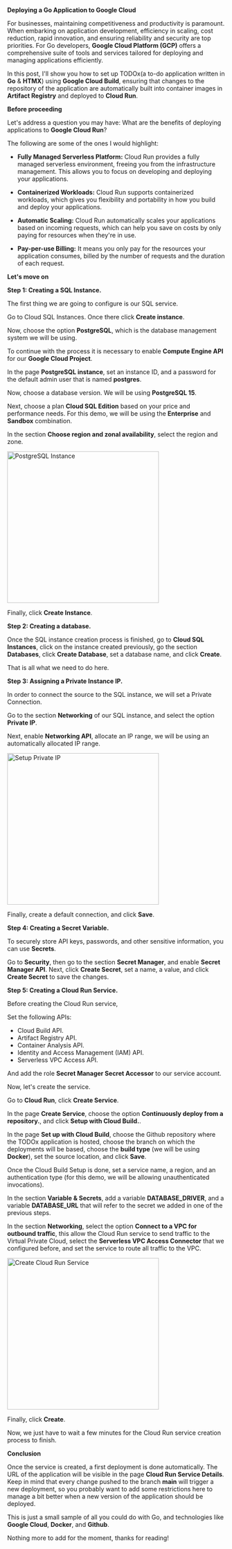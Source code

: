 **Deploying a Go Application to Google Cloud**

For businesses, maintaining competitiveness and productivity is paramount. When embarking on application development, efficiency in scaling, cost reduction, rapid innovation, and ensuring reliability and security are top priorities. For Go developers, **Google Cloud Platform (GCP)** offers a comprehensive suite of tools and services tailored for deploying and managing applications efficiently.

In this post, I'll show you how to set up TODOx(a to-do application written in **Go** & **HTMX**) using **Google Cloud Build**, ensuring that changes to the repository of the application are automatically built into container images in **Artifact Registry** and deployed to **Cloud Run**.

**Before proceeding**

Let's address a question you may have: What are the benefits of deploying applications to **Google Cloud Run**?

The following are some of the ones I would highlight:

- **Fully Managed Serverless Platform:** Cloud Run provides a fully managed serverless environment, freeing you from the infrastructure management. This allows you to focus on developing and deploying your applications.

- **Containerized Workloads:** Cloud Run supports containerized workloads, which gives you flexibility and portability in how you build and deploy your applications.

- **Automatic Scaling:** Cloud Run automatically scales your applications based on incoming requests, which can help you save on costs by only paying for resources when they're in use.

- **Pay-per-use Billing:** It means you only pay for the resources your application consumes, billed by the number of requests and the duration of each request.

**Let's move on**

**Step 1: Creating a SQL Instance.**

The first thing we are going to configure is our SQL service.

Go to Cloud SQL Instances. Once there click **Create instance**.

Now, choose the option **PostgreSQL**, which is the database management system we will be using.

To continue with the process it is necessary to enable **Compute Engine API** for our **Google Cloud Project**.

In the page **PostgreSQL instance**, set an instance ID, and a password for the default admin user that is named **postgres**.

Now, choose a database version. We will be using **PostgreSQL 15**.

Next, choose a plan **Cloud SQL Edition** based on your price and performance needs. For this demo, we will be using the **Enterprise** and **Sandbox** combination.

In the section **Choose region and zonal availability**, select the region and zone.

 <img src="assets/images/create-sql-instance.png" alt="PostgreSQL Instance" width="350"/></br>

Finally, click **Create Instance**.

**Step 2: Creating a database.**

Once the SQL instance creation process is finished, go to **Cloud SQL Instances**, click on the instance created previously, go the section **Databases**, click **Create Database**, set a database name, and click **Create**.

That is all what we need to do here.

**Step 3: Assigning a Private Instance IP.**

In order to connect the source to the SQL instance, we will set a Private Connection.

Go to the section **Networking** of our SQL instance, and select the option **Private IP**.

Next, enable **Networking API**, allocate an IP range, we will be using an automatically allocated IP range.

<img src="assets/images/setup-private-ip.png" alt="Setup Private IP" width="350"/></br>

Finally, create a default connection, and click **Save**.

**Step 4: Creating a Secret Variable.**

To securely store API keys, passwords, and other sensitive information, you can use **Secrets**.

Go to **Security**, then go to the section **Secret Manager**, and enable **Secret Manager API**.
Next, click **Create Secret**, set a name, a value, and click **Create Secret** to save the changes.

**Step 5: Creating a Cloud Run Service.**

Before creating the Cloud Run service,

Set the following APIs:
- Cloud Build API.
- Artifact Registry API.
- Container Analysis API.
- Identity and Access Management (IAM) API.
- Serverless VPC Access API.

And add the role **Secret Manager Secret Accessor** to our service account.

Now, let's create the service.

Go to **Cloud Run**, click **Create Service**.

In the page **Create Service**, choose the option **Continuously deploy from a repository.**, and click **Setup with Cloud Build.**.

In the page **Set up with Cloud Build**, choose the Github repository where the TODOx application is hosted, choose the branch on which the deployments will be based, choose the **build type** (we will be using **Docker**), set the source location, and click **Save**.

Once the Cloud Build Setup is done, set a service name, a region, and an authentication type (for this demo, we will be allowing unauthenticated invocations).

In the section **Variable & Secrets**, add a variable **DATABASE_DRIVER**, and a variable **DATABASE_URL** that will refer to the secret we added in one of the previous steps.

In the section **Networking**, select the option **Connect to a VPC for outbound traffic**, this allow the Cloud Run service to send traffic to the Virtual Private Cloud, select the **Serverless VPC Access Connector** that we configured before, and set the service to route all traffic to the VPC.

<img src="assets/images/create-service.png" alt="Create Cloud Run Service" width="350"/></br>

Finally, click **Create**.

Now, we just have to wait a few minutes for the Cloud Run service creation process to finish.

**Conclusion**

Once the service is created, a first deployment is done automatically. The URL of the application will be visible in the page **Cloud Run Service Details**. Keep in mind that every change pushed to the branch **main** will trigger a new deployment, so you probably want to add some restrictions here to manage a bit better when a new version of the application should be deployed.

This is just a small sample of all you could do with Go, and technologies like **Google Cloud**, **Docker**, and **Github**.

Nothing more to add for the moment, thanks for reading!